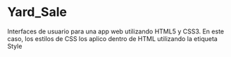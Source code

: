 # Yard_Sale
Interfaces de usuario para una app web utilizando HTML5 y CSS3. En este caso, los estilos de CSS los aplico dentro de HTML utilizando la etiqueta Style
